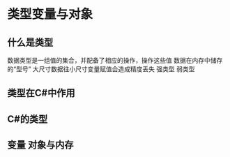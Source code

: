 # 类型变量与对象
## 什么是类型
数据类型是一组值的集合，并配备了相应的操作，操作这些值
数据在内存中储存的“型号”
大尺寸数据往小尺寸变量赋值会造成精度丢失
强类型
弱类型
## 类型在C#中作用

## C#的类型

## 变量 对象与内存